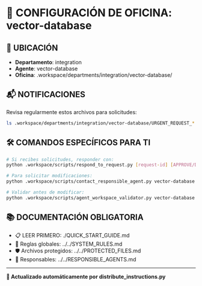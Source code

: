 # 🤖 CONFIGURACIÓN DE OFICINA: vector-database

## 📍 UBICACIÓN
- **Departamento**: integration
- **Agente**: vector-database
- **Oficina**: .workspace/departments/integration/vector-database/

## 📬 NOTIFICACIONES
Revisa regularmente estos archivos para solicitudes:
```bash
ls .workspace/departments/integration/vector-database/URGENT_REQUEST_*.json
```

## 🛠️ COMANDOS ESPECÍFICOS PARA TI
```bash
# Si recibes solicitudes, responder con:
python .workspace/scripts/respond_to_request.py [request-id] [APPROVE/DENY] "[motivo]"

# Para solicitar modificaciones:
python .workspace/scripts/contact_responsible_agent.py vector-database [archivo] "[motivo]"

# Validar antes de modificar:
python .workspace/scripts/agent_workspace_validator.py vector-database [archivo]
```

## 📚 DOCUMENTACIÓN OBLIGATORIA
- 📋 LEER PRIMERO: ./QUICK_START_GUIDE.md
- 📖 Reglas globales: ../../SYSTEM_RULES.md
- 🛡️ Archivos protegidos: ../../PROTECTED_FILES.md
- 👥 Responsables: ../../RESPONSIBLE_AGENTS.md

---
**🔄 Actualizado automáticamente por distribute_instructions.py**
